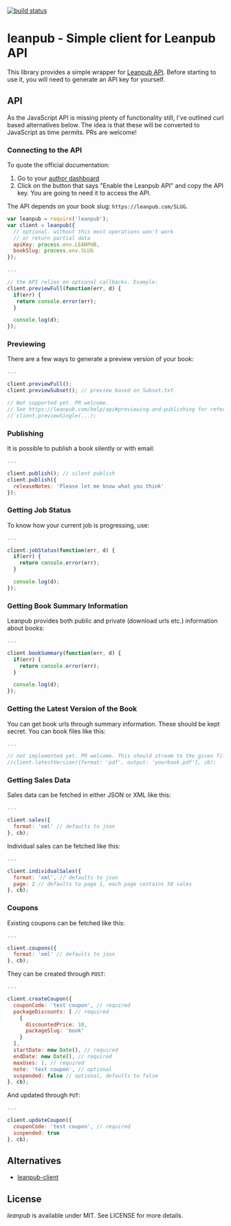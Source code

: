 [![build status](https://secure.travis-ci.org/survivejs/leanpub.png)](http://travis-ci.org/survivejs/leanpub)
# leanpub - Simple client for Leanpub API

This library provides a simple wrapper for [Leanpub API](https://leanpub.com/help/api). Before starting to use it, you will need to generate an API key for yourself.

## API

As the JavaScript API is missing plenty of functionality still, I've outlined curl based alternatives below. The idea is that these will be converted to JavaScript as time permits. PRs are welcome!

### Connecting to the API

To quote the official documentation:

1. Go to your [author dashboard](https://leanpub.com/author_dashboard/settings)
2. Click on the button that says "Enable the Leanpub API" and copy the API key. You are going to need it to access the API.

The API depends on your book slug: `https://leanpub.com/SLUG`.

```javascript
var leanpub = require('leanpub');
var client = leanpub({
  // optional. without this most operations won't work
  // or return partial data
  apiKey: process.env.LEANPUB,
  bookSlug: process.env.SLUG
});

...

// the API relies on optional callbacks. Example:
client.previewFull(function(err, d) {
  if(err) {
   return console.error(err);
  }

  console.log(d);
});
```

### Previewing

There are a few ways to generate a preview version of your book:

```javascript
...

client.previewFull();
client.previewSubset(); // preview based on Subset.txt

// Not supported yet. PR welcome.
// See https://leanpub.com/help/api#previewing-and-publishing for reference.
// client.previewSingle(...);
```

### Publishing

It is possible to publish a book silently or with email:

```javascript
...

client.publish(); // silent publish
client.publish({
  releaseNotes: 'Please let me know what you think'
});
```

### Getting Job Status

To know how your current job is progressing, use:

```javascript
...

client.jobStatus(function(err, d) {
  if(err) {
    return console.error(err);
  }

  console.log(d);
});
```

### Getting Book Summary Information

Leanpub provides both public and private (download urls etc.) information about books:

```javascript
...

client.bookSummary(function(err, d) {
  if(err) {
    return console.error(err);
  }

  console.log(d);
});
```

### Getting the Latest Version of the Book

You can get book urls through summary information. These should be kept secret. You can book files like this:

```javascript
...

// not implemented yet. PR welcome. This should stream to the given file
//client.latestVersion({format: 'pdf', output: 'yourbook.pdf'}, cb);
```

### Getting Sales Data

Sales data can be fetched in either JSON or XML like this:

```javascript
...

client.sales({
  format: 'xml' // defaults to json
}, cb);
```

Individual sales can be fetched like this:

```javascript
...

client.individualSales({
  format: 'xml', // defaults to json
  page: 2 // defaults to page 1, each page contains 50 sales
}, cb);
```

### Coupons

Existing coupons can be fetched like this:

```javascript
...

client.coupons({
  format: 'xml' // defaults to json
}, cb);
```

They can be created through `POST`:

```javascript
...

client.createCoupon({
  couponCode: 'test coupon', // required
  packageDiscounts: [ // required
    {
      discountedPrice: 10,
      packageSlug: 'book'
    }
  ],
  startDate: new Date(), // required
  endDate: new Date(), // required
  maxUses: 1, // required
  note: 'test coupon', // optional
  suspended: false // optional, defaults to false
}, cb);
```

And updated through `PUT`:

```javascript
...

client.updateCoupon({
  couponCode: 'test coupon', // required
  suspended: true
}, cb);
```

## Alternatives

* [leanpub-client](https://www.npmjs.com/package/leanpub-client)

## License

*leanpub* is available under MIT. See LICENSE for more details.
